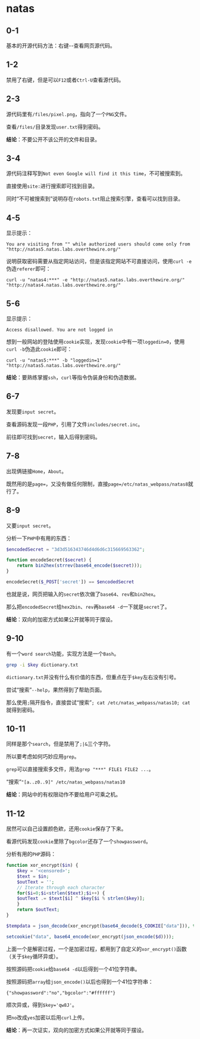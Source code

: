 # natas

## 0-1

基本的开源代码方法：右键--查看网页源代码。

## 1-2

禁用了右键，但是可以`F12`或者`Ctrl-U`查看源代码。

## 2-3

源代码里有`/files/pixel.png`，指向了一个`PNG`文件。

查看`/files/`目录发现`user.txt`得到密码。

**结论**：不要公开不该公开的文件和目录。

## 3-4

源代码注释写到`Not even Google will find it this time`，不可被搜索到。

直接使用`site:`进行搜索即可找到目录。

同时“不可被搜索到”说明存在`robots.txt`阻止搜索引擎，查看可以找到目录。

## 4-5

显示提示：

```
You are visiting from "" while authorized users should come only from "http://natas5.natas.labs.overthewire.org/" 
```

说明获取密码需要从指定网站访问，但是该指定网站不可直接访问，使用`curl -e`伪造`referer`即可：

```shell
curl -u "natas4:***" -e "http://natas5.natas.labs.overthewire.org/" "http://natas4.natas.labs.overthewire.org/"
```

## 5-6

显示提示：

```
Access disallowed. You are not logged in
```

想到一般网站的登陆使用`cookie`实现，发现`cookie`中有一项`loggedin=0`，使用`curl -b`伪造此`cookie`即可：

```shell
curl -u "natas5:***" -b "loggedin=1" "http://natas5.natas.labs.overthewire.org/"
```

**结论**：要熟练掌握`ssh`，`curl`等指令伪装身份和伪造数据。

## 6-7

发现要`input secret`。

查看源码发现一段`PHP`，引用了文件`includes/secret.inc`。

前往即可找到`secret`，输入后得到密码。

## 7-8

出现俩链接`Home`，`About`。

既然用的是`page=`，又没有做任何限制，直接`page=/etc/natas_webpass/natas8`就行了。

## 8-9

又要`input secret`。

分析一下`PHP`中有用的东西：

```php
$encodedSecret = "3d3d516343746d4d6d6c315669563362";

function encodeSecret($secret) {
    return bin2hex(strrev(base64_encode($secret)));
}

encodeSecret($_POST['secret']) == $encodedSecret
```

也就是说，网页把输入的`secret`依次做了`base64`、`rev`和`bin2hex`。

那么把`encodedSecret`给`hex2bin`、`rev`再`base64 -d`一下就是`secret`了。

**结论**：双向的加密方式如果公开就等同于摆设。

## 9-10

有一个`word search`功能，实现方法是一个`Bash`。

```bash
grep -i $key dictionary.txt
```

`dictionary.txt`并没有什么有价值的东西，但重点在于`$key`左右没有引号。

尝试“搜索”`--help`，果然得到了帮助页面。

那么使用`;`隔开指令，直接尝试“搜索”`; cat /etc/natas_webpass/natas10; cat`就得到密码。

## 10-11

同样是那个`search`，但是禁用了`;|&`三个字符。

所以要考虑如何巧妙应用`grep`。

`grep`可以直接搜索多文件，用法`grep "***" FILE1 FILE2 ...`。

“搜索”`"[a..z0..9]" /etc/natas_webpass/natas10`

**结论**：网站中的有权限动作不要给用户可乘之机。

## 11-12

居然可以自己设置颜色欸，还用`cookie`保存了下来。

看源代码发现`cookie`里除了`bgcolor`还存了一个`showpassword`。

分析有用的`PHP`源码：

```php
function xor_encrypt($in) {
    $key = '<censored>';
    $text = $in;
    $outText = '';
    // Iterate through each character
    for($i=0;$i<strlen($text);$i++) {
    $outText .= $text[$i] ^ $key[$i % strlen($key)];
    }
    return $outText;
}

$tempdata = json_decode(xor_encrypt(base64_decode($_COOKIE["data"])), true);

setcookie("data", base64_encode(xor_encrypt(json_encode($d))));
```

上面一个是解密过程，一个是加密过程，都用到了自定义的`xor_encrypt()`函数（关于`$key`循环异或）。

按照源码把`cookie`给`base64 -d`以后得到一个$41$位字符串。

按照源码把`array`给`json_encode()`以后也得到一个$41$位字符串：

```
{"showpassword":"no","bgcolor":"#ffffff"}
```

顺次异或，得到`$key='qw8J'`。

把`no`改成`yes`加密以后用`curl`上传。

**结论**：再一次证实，双向的加密方式如果公开就等同于摆设。